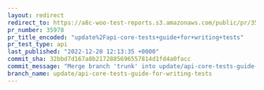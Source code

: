```yaml
---
layout: redirect
redirect_to: https://a8c-woo-test-reports.s3.amazonaws.com/public/pr/35978/api/index.html
pr_number: 35978
pr_title_encoded: "update%2Fapi-core-tests+guide+for+writing+tests"
pr_test_type: api
last_published: "2022-12-20 12:13:35 +0000"
commit_sha: 32bbd7d167a8b2172885696557814d1fd4a0facc
commit_message: "Merge branch 'trunk' into update/api-core-tests-guide-for-writing-tests"
branch_name: update/api-core-tests-guide-for-writing-tests
---
```

